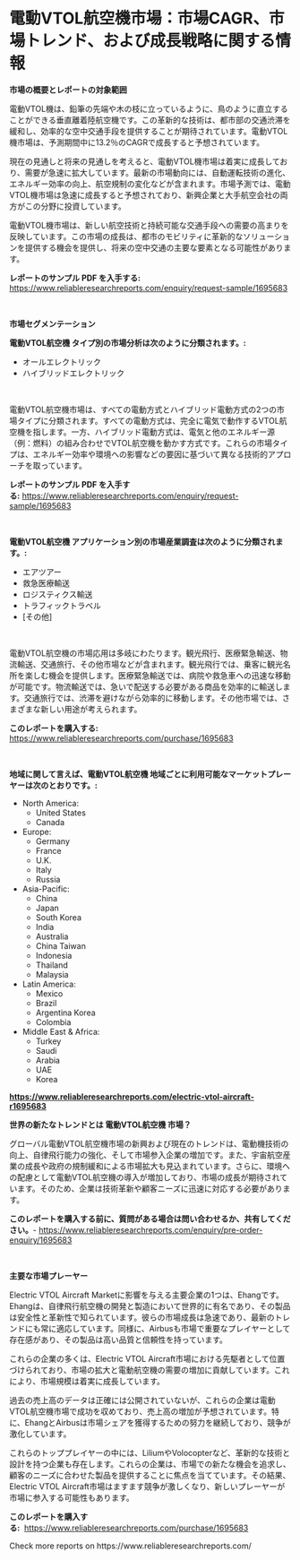 <p><h1>電動VTOL航空機市場：市場CAGR、市場トレンド、および成長戦略に関する情報</h1></p><p><strong>市場の概要とレポートの対象範囲</strong></p>
<p><p>電動VTOL機は、鉛筆の先端や木の枝に立っているように、鳥のように直立することができる垂直離着陸航空機です。この革新的な技術は、都市部の交通渋滞を緩和し、効率的な空中交通手段を提供することが期待されています。電動VTOL機市場は、予測期間中に13.2％のCAGRで成長すると予想されています。</p><p>現在の見通しと将来の見通しを考えると、電動VTOL機市場は着実に成長しており、需要が急速に拡大しています。最新の市場動向には、自動運転技術の進化、エネルギー効率の向上、航空規制の変化などが含まれます。市場予測では、電動VTOL機市場は急速に成長すると予想されており、新興企業と大手航空会社の両方がこの分野に投資しています。</p><p>電動VTOL機市場は、新しい航空技術と持続可能な交通手段への需要の高まりを反映しています。この市場の成長は、都市のモビリティに革新的なソリューションを提供する機会を提供し、将来の空中交通の主要な要素となる可能性があります。</p></p>
<p><strong>レポートのサンプル PDF を入手する:</strong> <a href="https://www.reliableresearchreports.com/enquiry/request-sample/1695683">https://www.reliableresearchreports.com/enquiry/request-sample/1695683</a></p>
<p>&nbsp;</p>
<p><strong>市場セグメンテーション</strong></p>
<p><strong>電動VTOL航空機 タイプ別の市場分析は次のように分類されます。:</strong></p>
<p><ul><li>オールエレクトリック</li><li>ハイブリッドエレクトリック</li></ul></p>
<p>&nbsp;</p>
<p><p>電動VTOL航空機市場は、すべての電動方式とハイブリッド電動方式の2つの市場タイプに分類されます。すべての電動方式は、完全に電気で動作するVTOL航空機を指します。一方、ハイブリッド電動方式は、電気と他のエネルギー源（例：燃料）の組み合わせでVTOL航空機を動かす方式です。これらの市場タイプは、エネルギー効率や環境への影響などの要因に基づいて異なる技術的アプローチを取っています。</p></p>
<p><strong>レポートのサンプル PDF を入手する:</strong>&nbsp;<a href="https://www.reliableresearchreports.com/enquiry/request-sample/1695683">https://www.reliableresearchreports.com/enquiry/request-sample/1695683</a></p>
<p>&nbsp;</p>
<p><strong> 電動VTOL航空機 アプリケーション別の市場産業調査は次のように分類されます。:</strong></p>
<p><ul><li>エアツアー</li><li>救急医療輸送</li><li>ロジスティクス輸送</li><li>トラフィックトラベル</li><li>[その他]</li></ul></p>
<p>&nbsp;</p>
<p><p>電動VTOL航空機の市場応用は多岐にわたります。観光飛行、医療緊急輸送、物流輸送、交通旅行、その他市場などが含まれます。観光飛行では、乗客に観光名所を楽しむ機会を提供します。医療緊急輸送では、病院や救急車への迅速な移動が可能です。物流輸送では、急いで配送する必要がある商品を効率的に輸送します。交通旅行では、渋滞を避けながら効率的に移動します。その他市場では、さまざまな新しい用途が考えられます。</p></p>
<p><strong>このレポートを購入する:</strong>&nbsp; <a href="https://www.reliableresearchreports.com/purchase/1695683">https://www.reliableresearchreports.com/purchase/1695683</a></p>
<p>&nbsp;</p>
<p><strong>地域に関して言えば、電動VTOL航空機 地域ごとに利用可能なマーケットプレーヤーは次のとおりです。:</strong></p>
<p><ul>
    <li>
        North America:
        <ul>
            <li>United States</li>
            <li>Canada</li>
        </ul>
    </li>
    <li>
        Europe:
        <ul>
            <li>Germany</li>
            <li>France</li>
            <li>U.K.</li>
            <li>Italy</li>
            <li>Russia</li>
        </ul>
    </li>
    <li>
        Asia-Pacific:
        <ul>
            <li>China</li>
            <li>Japan</li>
            <li>South Korea</li>
            <li>India</li>
            <li>Australia</li>
            <li>China Taiwan</li>
            <li>Indonesia</li>
            <li>Thailand</li>
            <li>Malaysia</li>
        </ul>
    </li>
    <li>
        Latin America:
        <ul>
            <li>Mexico</li>
            <li>Brazil</li>
            <li>Argentina Korea</li>
            <li>Colombia</li>
        </ul>
    </li>
    <li>
        Middle East & Africa:
        <ul>
            <li>Turkey</li>
            <li>Saudi</li>
            <li>Arabia</li>
            <li>UAE</li>
            <li>Korea</li>
        </ul>
    </li>
    </ul></p>
<p><strong><a href="https://www.reliableresearchreports.com/electric-vtol-aircraft-r1695683">https://www.reliableresearchreports.com/electric-vtol-aircraft-r1695683</a></strong>&nbsp;</p>
<p><strong>世界の新たなトレンドとは 電動VTOL航空機 市場？</strong></p>
<p><p>グローバル電動VTOL航空機市場の新興および現在のトレンドは、電動機技術の向上、自律飛行能力の強化、そして市場参入企業の増加です。また、宇宙航空産業の成長や政府の規制緩和による市場拡大も見込まれています。さらに、環境への配慮として電動VTOL航空機の導入が増加しており、市場の成長が期待されています。そのため、企業は技術革新や顧客ニーズに迅速に対応する必要があります。</p></p>
<p><strong>このレポートを購入する前に、質問がある場合は問い合わせるか、共有してください。</strong>- <a href="https://www.reliableresearchreports.com/enquiry/pre-order-enquiry/1695683">https://www.reliableresearchreports.com/enquiry/pre-order-enquiry/1695683</a></p>
<p>&nbsp;</p>
<p><strong>主要な市場プレーヤー</strong></p>
<p><p>Electric VTOL Aircraft Marketに影響を与える主要企業の1つは、Ehangです。Ehangは、自律飛行航空機の開発と製造において世界的に有名であり、その製品は安全性と革新性で知られています。彼らの市場成長は急速であり、最新のトレンドにも常に適応しています。同様に、Airbusも市場で重要なプレイヤーとして存在感があり、その製品は高い品質と信頼性を持っています。</p><p>これらの企業の多くは、Electric VTOL Aircraft市場における先駆者として位置づけられており、市場の拡大と電動航空機の需要の増加に貢献しています。これにより、市場規模は着実に成長しています。</p><p>過去の売上高のデータは正確には公開されていないが、これらの企業は電動VTOL航空機市場で成功を収めており、売上高の増加が予想されています。特に、EhangとAirbusは市場シェアを獲得するための努力を継続しており、競争が激化しています。</p><p>これらのトッププレイヤーの中には、LiliumやVolocopterなど、革新的な技術と設計を持つ企業も存在します。これらの企業は、市場での新たな機会を追求し、顧客のニーズに合わせた製品を提供することに焦点を当てています。その結果、Electric VTOL Aircraft市場はますます競争が激しくなり、新しいプレーヤーが市場に参入する可能性もあります。</p></p>
<p><strong>このレポートを購入する:</strong>&nbsp;&nbsp;<a href="https://www.reliableresearchreports.com/purchase/1695683">https://www.reliableresearchreports.com/purchase/1695683</a></p>
<p>Check more reports on https://www.reliableresearchreports.com/</p>